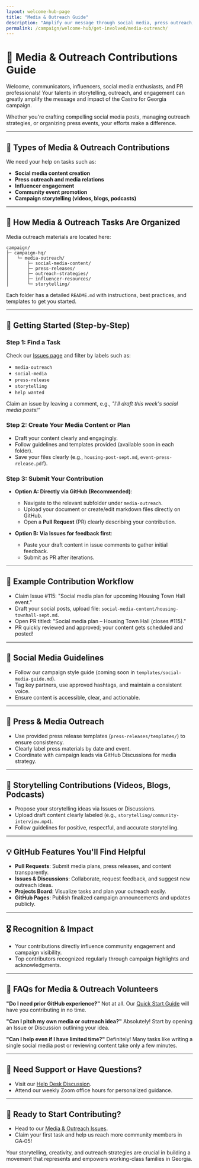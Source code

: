 ```yaml
---
layout: welcome-hub-page
title: "Media & Outreach Guide"
description: "Amplify our message through social media, press outreach, storytelling, and community engagement. Help build our movement's voice across Georgia's 5th District."
permalink: /campaign/welcome-hub/get-involved/media-outreach/
---
```


# 📢 Media & Outreach Contributions Guide

Welcome, communicators, influencers, social media enthusiasts, and PR professionals! Your talents in storytelling, outreach, and engagement can greatly amplify the message and impact of the Castro for Georgia campaign.

Whether you're crafting compelling social media posts, managing outreach strategies, or organizing press events, your efforts make a difference.

---

## 🌟 Types of Media & Outreach Contributions

We need your help on tasks such as:

* **Social media content creation**
* **Press outreach and media relations**
* **Influencer engagement**
* **Community event promotion**
* **Campaign storytelling (videos, blogs, podcasts)**

---

## 📂 How Media & Outreach Tasks Are Organized

Media outreach materials are located here:

```
campaign/
├─ campaign-hq/
│   └─ media-outreach/
│       ├─ social-media-content/
│       ├─ press-releases/
│       ├─ outreach-strategies/
│       ├─ influencer-resources/
│       └─ storytelling/
```

Each folder has a detailed `README.md` with instructions, best practices, and templates to get you started.

---

## 🚀 Getting Started (Step-by-Step)

### Step 1: Find a Task

Check our [Issues page](https://github.com/CastroForGeorgia/campaign/issues) and filter by labels such as:

* `media-outreach`
* `social-media`
* `press-release`
* `storytelling`
* `help wanted`

Claim an issue by leaving a comment, e.g., *"I'll draft this week's social media posts!"*

### Step 2: Create Your Media Content or Plan

* Draft your content clearly and engagingly.
* Follow guidelines and templates provided (available soon in each folder).
* Save your files clearly (e.g., `housing-post-sept.md`, `event-press-release.pdf`).

### Step 3: Submit Your Contribution

* **Option A: Directly via GitHub (Recommended)**:

  * Navigate to the relevant subfolder under `media-outreach`.
  * Upload your document or create/edit markdown files directly on GitHub.
  * Open a **Pull Request** (PR) clearly describing your contribution.

* **Option B: Via Issues for feedback first**:

  * Paste your draft content in issue comments to gather initial feedback.
  * Submit as PR after iterations.

---

## 📖 Example Contribution Workflow

* Claim Issue #115: "Social media plan for upcoming Housing Town Hall event."
* Draft your social posts, upload file: `social-media-content/housing-townhall-sept.md`.
* Open PR titled: "Social media plan – Housing Town Hall (closes #115)."
* PR quickly reviewed and approved; your content gets scheduled and posted!

---

## 📱 Social Media Guidelines

* Follow our campaign style guide (coming soon in `templates/social-media-guide.md`).
* Tag key partners, use approved hashtags, and maintain a consistent voice.
* Ensure content is accessible, clear, and actionable.

---

## 📰 Press & Media Outreach

* Use provided press release templates (`press-releases/templates/`) to ensure consistency.
* Clearly label press materials by date and event.
* Coordinate with campaign leads via GitHub Discussions for media strategy.

---

## 🎥 Storytelling Contributions (Videos, Blogs, Podcasts)

* Propose your storytelling ideas via Issues or Discussions.
* Upload draft content clearly labeled (e.g., `storytelling/community-interview.mp4`).
* Follow guidelines for positive, respectful, and accurate storytelling.

---

## 💡 GitHub Features You'll Find Helpful

* **Pull Requests**: Submit media plans, press releases, and content transparently.
* **Issues & Discussions**: Collaborate, request feedback, and suggest new outreach ideas.
* **Projects Board**: Visualize tasks and plan your outreach easily.
* **GitHub Pages**: Publish finalized campaign announcements and updates publicly.

---

## 🎖️ Recognition & Impact

* Your contributions directly influence community engagement and campaign visibility.
* Top contributors recognized regularly through campaign highlights and acknowledgments.

---

## 🙋 FAQs for Media & Outreach Volunteers

**"Do I need prior GitHub experience?"**
Not at all. Our [Quick Start Guide](../get-involved/quick-start-guide.md) will have you contributing in no time.

**"Can I pitch my own media or outreach idea?"**
Absolutely! Start by opening an Issue or Discussion outlining your idea.

**"Can I help even if I have limited time?"**
Definitely! Many tasks like writing a single social media post or reviewing content take only a few minutes.

---

## 🚨 Need Support or Have Questions?

* Visit our [Help Desk Discussion](https://discord.gg/ep6dBqPjhG/categories/help-desk).
* Attend our weekly Zoom office hours for personalized guidance.

---

## 🚦 Ready to Start Contributing?

* Head to our [Media & Outreach Issues](https://github.com/CastroForGeorgia/campaign/issues?q=is%3Aissue+label%3Amedia-outreach).
* Claim your first task and help us reach more community members in GA‑05!

Your storytelling, creativity, and outreach strategies are crucial in building a movement that represents and empowers working-class families in Georgia.